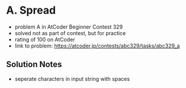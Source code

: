 # A. Spread

* problem A in AtCoder Beginner Contest 329
* solved not as part of contest, but for practice
* rating of 100 on AtCoder
* link to problem: https://atcoder.jp/contests/abc329/tasks/abc329_a

## Solution Notes

* seperate characters in input string with spaces